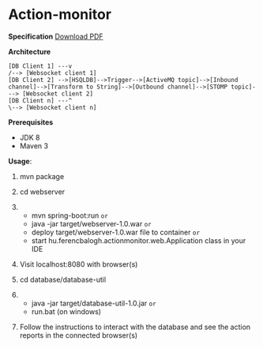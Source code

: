 # Action-monitor

**Specification**
[Download PDF](https://raw.githubusercontent.com/baloghf87/action-monitor/master/Senior_Java_Developer_-_Technical_Exercise.pdf)

**Architecture**
``` 
[DB Client 1] ---v                                                                                                                     /--> [Websocket client 1]
[DB Client 2] -->[HSQLDB]-->Trigger-->[ActiveMQ topic]-->[Inbound channel]-->[Transform to String]-->[Outbound channel]-->[STOMP topic]---> [Websocket client 2]
[DB Client n] ---^                                                                                                                     \--> [Websocket client n]
 ```
 
**Prerequisites**
 * JDK 8
 * Maven 3

**Usage**:

1. mvn package


2. cd webserver

3. * mvn spring-boot:run `or`
   * java -jar target/webserver-1.0.war `or`
   * deploy target/webserver-1.0.war file to container `or`
   * start hu.ferencbalogh.actionmonitor.web.Application class in your IDE

4. Visit localhost:8080 with browser(s)


6. cd database/database-util
   
7. * java -jar target/database-util-1.0.jar `or`
   * run.bat (on windows)

8. Follow the instructions to interact with the database and see the action reports in the connected browser(s)